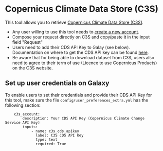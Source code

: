 
# Copernicus Climate Data Store (C3S)

This tool allows you to retrieve [Copernicus Climate Data Store (C3S)](https://cds.climate.copernicus.eu/#!/home).

- Any user willing to use this tool needs to [create a new account](https://cds.climate.copernicus.eu/user/register?destination=%2F%23!%2Fhome).
- Compose your request directly on C3S and copy/paste it in the input field "Request"
- Users need to add their CDS API Key to Galay (see below). Documentation on where to get the CDS API key can be found [here](https://cds.climate.copernicus.eu/api-how-to).
- Be aware that for being able to download dataset from C3S, users also need to agree to their term of use (Licence to use Copernicus Products) on the C3S website.

## Set up user credentials on Galaxy

To enable users to set their credentials and provide their CDS API Key for this tool,
make sure the file `config/user_preferences_extra.yml` has the following section:

```
    c3s_account:
        description: Your CDS API Key (Copernicus Climate Change Service API Key)
        inputs:
            - name: c3s_cds_apikey
              label: C3S CDS API Key
              type: text
              required: True
```

